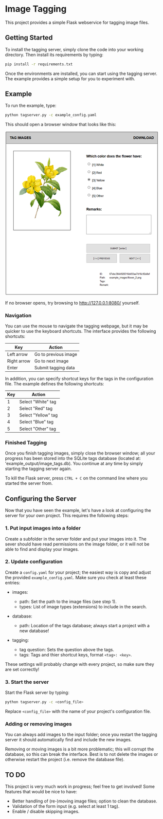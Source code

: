 # Image Tagging

This project provides a simple Flask webservice for tagging image files.

## Getting Started

To install the tagging server, simply clone the code into your working directory. Then
install its requirements by typing:

```bash
pip install -r requirements.txt
```

Once the environments are installed, you can start using the tagging server. The example
provides a simple setup for you to experiment with.

## Example

To run the example, type:

```bash
python tagserver.py -c example_config.yaml
```

This should open a browser window that looks like this:

![tagging interface](static/screenshot.png "Tagging Interface")

If no browser opens, try browsing to <http://127.0.0.1:8080/> yourself.

### Navigation

You can use the mouse to navigate the tagging webpage, but it may be quicker to use the
keyboard shortcuts. The interface provides the following shortcuts:

| Key | Action |
|---|---|
| Left arrow | Go to previous image |
| Right arrow | Go to next image |
| Enter | Submit tagging data |

In addition, you can specify shortcut keys for the tags in the configuration file. The
example defines the following shortcuts:

| Key | Action |
|---|---|
| 1 | Select "White" tag |
| 2 | Select "Red" tag |
| 3 | Select "Yellow" tag |
| 4 | Select "Blue" tag |
| 5 | Select "Other" tag |

### Finished Tagging

Once you finish tagging images, simply close the browser window; all your progress has
been stored into the SQLite tags database (located at: 'example_output/image_tags.db).
You continue at any time by simply starting the tagging server again.

To kill the Flask server, press `CTRL + C` on the command line where you started the
server from.

## Configuring the Server

Now that you have seen the example, let's have a look at configuring the server for your
own project. This requires the following steps:

### 1. Put input images into a folder

Create a subfolder in the server folder and put your images into it. The sever should
have read permissions on the image folder, or it will not be able to find and
display your images.

### 2. Update configuration

Create a `config.yaml` for your project; the easiest way is copy and adjust the provided
`example_config.yaml`. Make sure you check at least these entries:

- images:
  - path: Set the path to the image files (see step 1).
  - types: List of image types (extensions) to include in the search.

- database:
  - path: Location of the tags database; always start a project with a new database!

- tagging:
  - tag question: Sets the question above the tags.
  - tags: Tags and thier shortcut keys, format `<tag>: <key>`.

These settings will probably change with every project, so make sure they are set
correctly!

### 3. Start the server

Start the Flask server by typing:

```bash
python tagserver.py -c <config_file>
```

Replace `<config_file>` with the name of your project's configuration file.

### Adding or removing images

You can always add images to the input folder; once you restart the tagging server it
should automatically find and include the new images.

Removing or moving images is a bit more problematic; this will corrupt the database, so
this can break the interface. Best is to not delete the images or otherwise restart the
project (i.e. remove the database file).

## TO DO

This project is very much work in progress; feel free to get involved! Some features
that would be nice to have:

- Better handling of (re-)moving image files; option to clean the database.
- Validation of the form input (e.g. select at least 1 tag).
- Enable / disable skipping images.
